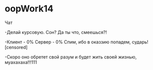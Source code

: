 oopWork14
=========
Чат

-Делай курсовую. Сон? Да ты что, смеешься?!

-Клиент - 0%
Сервер - 0%
Спим, ибо в оказзию попадем, сударь! [censored]

-Скоро оно обретет свой разум и будет жить своей жизнью, муахахаха!!!111
